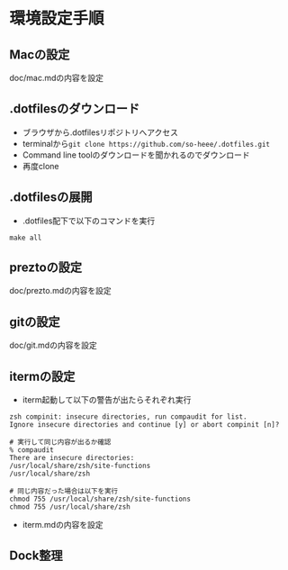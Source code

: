 # 環境設定手順

## Macの設定
doc/mac.mdの内容を設定

## .dotfilesのダウンロード

- ブラウザから.dotfilesリポジトリへアクセス
- terminalから`git clone https://github.com/so-heee/.dotfiles.git`
- Command line toolのダウンロードを聞かれるのでダウンロード
- 再度clone


## .dotfilesの展開

- .dotfiles配下で以下のコマンドを実行

```
make all
```

## preztoの設定

doc/prezto.mdの内容を設定

## gitの設定

doc/git.mdの内容を設定

## itermの設定

- iterm起動して以下の警告が出たらそれぞれ実行

```
zsh compinit: insecure directories, run compaudit for list.
Ignore insecure directories and continue [y] or abort compinit [n]?

# 実行して同じ内容が出るか確認
% compaudit
There are insecure directories:
/usr/local/share/zsh/site-functions
/usr/local/share/zsh

# 同じ内容だった場合は以下を実行
chmod 755 /usr/local/share/zsh/site-functions
chmod 755 /usr/local/share/zsh
```

- iterm.mdの内容を設定





## Dock整理